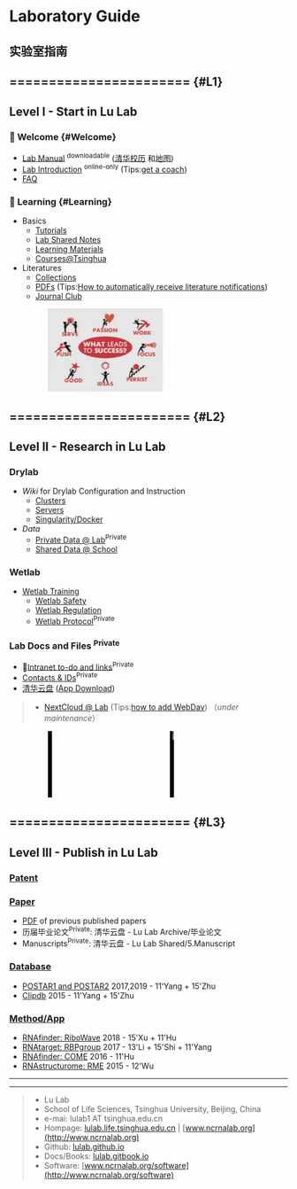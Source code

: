 # Laboratory Guide
## 实验室指南

## ======================= {#L1}

## Level I - Start in Lu Lab

### 🎉 Welcome {#Welcome}

* [Lab Manual](https://www.jianguoyun.com/p/DZVQoDQQ9sSIBhjLzuMC) <sup>downloadable</sup> ([清华校历](https://www.tsinghua.edu.cn/publish/newthu/newthu_cnt/intothu/intothu-1-1.html) 和[地图](https://www.tsinghua.edu.cn/publish/newthu/newthu_cnt/intothu/intothu-2.html))
* [Lab Introduction](https://cloud.tsinghua.edu.cn/f/c73ace6a5d7547c9ba23/) <sup>online-only</sup> (Tips:[get a coach](https://www.ted.com/talks/atul_gawande_want_to_get_great_at_something_get_a_coach))
* [FAQ](FAQ)


### 📖 Learning  {#Learning}

* Basics
  * [Tutorials](https://lulab.gitbook.io)
  * [Lab Shared Notes](https://www.yinxiang.com/everhub/personal/336255)  
  * [Learning Materials](https://cloud.tsinghua.edu.cn/d/21e154bba31143ada2b1/)
  * [Courses@Tsinghua](https://www.ncrnalab.org/courses)  
* Literatures
  * [Collections](https://lulab.github.io/intranet/literature-collections)
  * [PDFs](https://cloud.tsinghua.edu.cn/d/928f3f4a8c8d4ab8b8ad/) (Tips:[How to automatically receive literature notifications](reading))
  * [Journal Club](https://cloud.tsinghua.edu.cn/d/132a10f5cfb64fc4bbe8/)


<img src="img/success.png" height="150" style="margin-left:5em">



## ======================= {#L2}

## Level II - Research in Lu Lab



### Drylab

  * *Wiki* for Drylab Configuration and Instruction
    * [Clusters](https://github.com/lulab/intranet/wiki/Clusters)
    * [Servers](https://github.com/lulab/intranet/wiki/Servers)
    * [Singularity/Docker](https://github.com/lulab/intranet/wiki/Singularity)
  * *Data*
    * [Private Data @ Lab](https://github.com/lulab/intranet/tree/master/drylab_data)<sup>Private</sup>
    * [Shared Data @ School](https://lulab.github.io/intranet/shared_data)

### Wetlab
  * [Wetlab Training](https://lulab.github.io/intranet/wetlab_training)
    * [Wetlab Safety](https://lulab.github.io/intranet/wetlab_safety)
    * [Wetlab Regulation](https://lulab.github.io/intranet/wetlab_regulation)
    * [Wetlab Protocol](https://github.com/lulab/intranet/blob/master/wetlab_protocol)<sup>Private</sup>


### Lab Docs and Files <sup>Private</sup>

  * 🚩[Intranet to-do and links](https://github.com/lulab/intranet/projects/1?fullscreen=true)<sup>Private</sup>
  * [Contacts & IDs](https://www.icloud.com/numbers/0jOfAXxHScDY51I-g0RwT1YKQ)<sup>Private</sup>
  * [清华云盘](https://cloud.tsinghua.edu.cn)  ([App Download](https://www.seafile.com/download))

>  * [NextCloud @ Lab](http://lulab.life.tsinghua.edu.cn/nextcloud/) (Tips:[how to add WebDav](https://docs.nextcloud.com/server/15/user_manual/files/access_webdav.html)) （*under maintenance*）


<img src="img/science.gif" height="120" style="margin-left:5em">


## ======================= {#L3}

## Level III - Publish in Lu Lab

### [Patent](https://www.ncrnalab.org/open/#%E7%9B%B8%E5%85%B3%E4%B8%93%E5%88%A9)

### [Paper](https://www.ncrnalab.org/pub)

* [PDF](https://cloud.tsinghua.edu.cn/d/46ebd01fd0484f468152/) of previous published papers
* 历届毕业论文<sup>Private</sup>: 清华云盘 - Lu Lab Archive/毕业论文
* Manuscripts<sup>Private</sup>: 清华云盘 - Lu Lab Shared/5.Manuscript


### [Database](http://www.ncrnalab.org/software)

* [POSTAR1 and POSTAR2](http://lulab.life.tsinghua.edu.cn/postar) 2017,2019 - 11'Yang + 15'Zhu
* [Clipdb](http://lulab.life.tsinghua.edu.cn/clipdb) 2015 - 11'Yang + 15'Zhu

### [Method/App](http://www.ncrnalab.org/software)

* [RNAfinder: RiboWave](http://lulab.github.io/Ribowave) 2018 - 15'Xu + 11'Hu
* [RNAtarget: RBPgroup](https://github.com/lulab/RBPgroup) 2017 - 13'Li + 15'Shi + 11'Yang
* [RNAfinder: COME](https://github.com/lulab/COME) 2016 - 11'Hu
* [RNAstructurome: RME](https://github.com/lulab/RME) 2015 - 12'Wu



---
---

> * Lu Lab
> * School of Life Sciences, Tsinghua University, Beijing, China
> * e-mai: lulab1 AT tsinghua.edu.cn
> * Hompage: [lulab.life.tsinghua.edu.cn](http://lulab.life.tsinghua.edu.cn) \| [www.ncrnalab.org](http://www.ncrnalab.org)
> * Github: [lulab.github.io](http://lulab.github.io)
> * Docs/Books: [lulab.gitbook.io](http://lulab.gitbook.io)
> * Software: [www.ncrnalab.org/software](http://www.ncrnalab.org/software)
